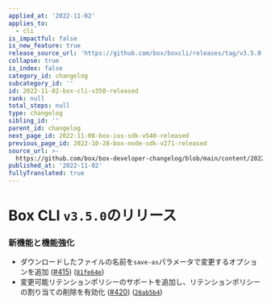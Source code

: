 ```yaml
---
applied_at: '2022-11-02'
applies_to:
  - cli
is_impactful: false
is_new_feature: true
release_source_url: 'https://github.com/box/boxcli/releases/tag/v3.5.0'
collapse: true
is_index: false
category_id: changelog
subcategory_id: ''
id: 2022-11-02-box-cli-v350-released
rank: null
total_steps: null
type: changelog
sibling_id: ''
parent_id: changelog
next_page_id: 2022-11-08-box-ios-sdk-v540-released
previous_page_id: 2022-10-28-box-node-sdk-v271-released
source_url: >-
  https://github.com/box/box-developer-changelog/blob/main/content/2022/11-02-box-cli-v350-released.md
published_at: '2022-11-02'
fullyTranslated: true
---
```

# Box CLI `v3.5.0`のリリース

### 新機能と機能強化

* ダウンロードしたファイルの名前を`save-as`パラメータで変更するオプションを追加 ([#415][1]) ([`81fe64e`][2])
* 変更可能リテンションポリシーのサポートを追加し、リテンションポリシーの割り当ての削除を有効化 ([#420][3]) ([`26ab5b4`][4])

[1]: https://github.com/box/boxcli/issues/415

[2]: https://github.com/box/boxcli/commit/81fe64eb2891e7ab55564e2428f64f1129b468e8

[3]: https://github.com/box/boxcli/issues/420

[4]: https://github.com/box/boxcli/commit/26ab5b4d7ec49576fdac48abc025903622f8efe0
